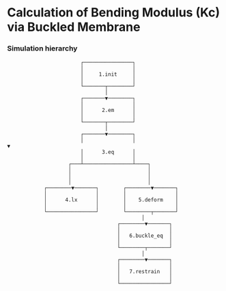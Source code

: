 # Calculation of Bending Modulus (Kc) via Buckled Membrane

### Simulation hierarchy
                            ┌────────────────┐
                            │                │
                            │     1.init     │
                            │                │
                            └───────┬────────┘
                                    │
                            ┌───────▼────────┐
                            │                │
                            │      2.em      │
                            │                │
                            └───────┬────────┘
                                    │
                            ┌───────▼────────┐
                            │                │                                             ▼
                            │      3.eq      │
                            │                │
                        ┌───┴────────────────┴────┐
                        │                         │
                        │                         │
                        │                         │
                ┌────────▼───────┐        ┌────────▼───────┐
                │                │        │                │
                │      4.lx      │        │    5.deform    │
                │                │        │                │
                └────────────────┘        └────────┬───────┘
                                                │
                                        ┌────────▼───────┐
                                        │                │
                                        │   6.buckle_eq  │
                                        │                │
                                        └────────┬───────┘
                                                │
                                        ┌────────▼───────┐
                                        │                │
                                        │   7.restrain   │
                                        │                │
                                        └────────────────┘